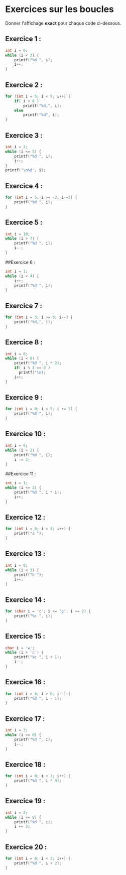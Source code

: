 # Exercices sur les boucles

Donner l'affichage **exact** pour chaque code ci-dessous.

## Exercice 1 :
```c
int i = 0;
while (i < 3) {
    printf("%d ", i);
    i++;
}
```

## Exercice 2 :
```c
for (int i = 5; i < 9; i++) {
    if( i < 8 )
        printf("%d,", i);
    else
        printf("%d", i);
}
```

## Exercice 3 :
```c
int i = 2;
while (i <= 5) {
    printf("%d ", i);
    i++;
}
printf("\n%d", i);
```

## Exercice 4 :
```c
for (int i = 5; i >= -2; i-=2) {
    printf("%d ", i);
}
```

## Exercice 5 :
```c
int i = 10;
while (i > 7) {
    printf("%d ", i);
    i--;
}
```

##Exercice 6 :
```c
int i = 1;
while (i < 4) {
    i++;
    printf("%d ", i);
}
```

## Exercice 7 :
```c
for (int i = 3; i >= 0; i--) {
    printf("%d,", i);
}
```

## Exercice 8 :
```c
int i = 0;
while (i < 8) {
    printf("%d ", i * 2);
    if( i % 3 == 0 )
      printf("\n);
    i++;
}
```

## Exercice 9 :
```c
for (int i = 0; i < 5; i += 2) {
    printf("%d ", i);
}
```

## Exercice 10 :
```c
int i = 6;
while (i > 2) {
    printf("%d ", i);
    i -= 2;
}
```

##Exercice 11 :
```c
int i = 1;
while (i <= 3) {
    printf("%d ", i * i);
    i++;
}
```

## Exercice 12 :
```c
for (int i = 0; i < 4; i++) {
    printf("a ");
}
```

## Exercice 13 :
```c
int i = 0;
while (i < 3) {
    printf("b ");
    i++;
}
```

## Exercice 14 :
```c
for (char i = 'c'; i <= 'g'; i += 2) {
    printf("%c ", i);
}
```

## Exercice 15 :
```c
char i = 'w';
while (i > 'u') {
    printf("%c ", i + 1);
    i--;
}
```

## Exercice 16 :
```c
for (int i = 4; i > 0; i--) {
    printf("%d ", i - 1);
}
```

## Exercice 17 :
```c
int i = 3;
while (i >= 0) {
    printf("%d ", i);
    i--;
}
```

## Exercice 18 :
```c
for (int i = 0; i < 3; i++) {
    printf("%d ", i * 3);
}
```

## Exercice 19 :
```c
int i = 2;
while (i <= 8) {
    printf("%d ", i);
    i += 3;
}
```

## Exercice 20 :
```c
for (int i = 0; i < 3; i++) {
    printf("%d ", i + 2);
}
```
